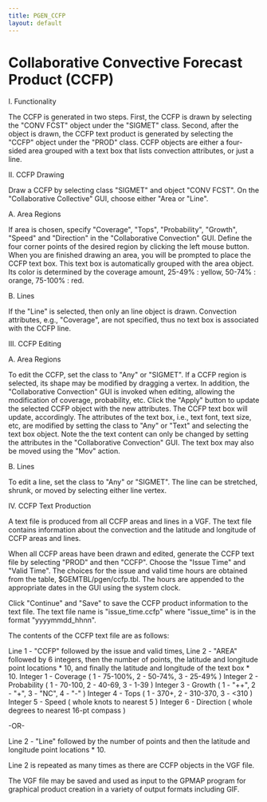 ```yaml
---
title: PGEN_CCFP
layout: default
---
```



# Collaborative Convective Forecast Product (CCFP)


I. Functionality 

The CCFP is generated in two steps.  First, the CCFP is drawn by selecting
the "CONV FCST" object under the "SIGMET" class.  Second, after the object
is drawn, the CCFP text product is generated by selecting the "CCFP" object 
under the "PROD" class.  CCFP objects are either a four-sided area grouped
with a text box that lists convection attributes, or just a line.

II. CCFP Drawing 

Draw a CCFP by selecting class "SIGMET" and object "CONV FCST". 
On the "Collaborative Collective" GUI, choose either "Area or "Line".  

A. Area Regions

If area is chosen, specify "Coverage", "Tops", "Probability", "Growth", "Speed" 
and "Direction" in the "Collaborative Convection" GUI.  Define the four 
corner points of the desired region by clicking the left mouse button.  When 
you are finished drawing an area, you will be prompted to place the CCFP text 
box.  This text box is automatically grouped with the area object.  Its color
is determined by the coverage amount, 25-49% : yellow, 50-74% : orange, 
75-100% : red. 

B. Lines

If the "Line" is selected, then only an line object is drawn.  Convection 
attributes, e.g., "Coverage", are not specified, thus no text box is 
associated with the CCFP line.

III. CCFP Editing

A.  Area Regions

To edit the CCFP, set the class to "Any" or "SIGMET".  If a CCFP region is 
selected, its shape may be modified by dragging a vertex.  In addition,
the "Collaborative Convection" GUI is invoked when editing, allowing the
modification of coverage, probability, etc.  Click the "Apply" button to
update the selected CCFP object with the new attributes.  The CCFP text
box will update, accordingly.  The attributes of the text box, i.e., 
text font, text size, etc, are modified by setting the class to "Any" or
"Text" and selecting the text box object.  Note the the text content can
only be changed by setting the attributes in the "Collaborative Convection"
GUI.  The text box may also be moved using the "Mov" action.

B. Lines

To edit a line, set the class to "Any" or "SIGMET".  The line can be stretched,
shrunk, or moved by selecting either line vertex.
 
IV.  CCFP Text Production

A text file is produced from all CCFP areas and lines in a VGF.  The text
file contains information about the convection and the latitude and 
longitude of CCFP areas and lines.

When all CCFP areas have been drawn and edited, generate the CCFP text file
by selecting "PROD" and then "CCFP".  Choose the "Issue Time" and 
"Valid Time".  The choices for the issue and valid time hours are obtained
from the table, $GEMTBL/pgen/ccfp.tbl.  The hours are appended to the 
appropriate dates in the GUI using the system clock.

Click "Continue" and "Save" to save the CCFP product information to the text
file.  The text file name is "issue_time.ccfp" where "issue_time" is 
in the format "yyyymmdd_hhnn".

The contents of the CCFP text file are as follows:

Line 1 - "CCFP" followed by the issue and valid times,
Line 2 - "AREA" followed by 6 integers, then the number of points, the
         latitude and longitude point locations * 10, and finally the 
         latitude and longitude of the text box * 10.
   Integer 1 - Coverage    ( 1 - 75-100%, 2 -  50-74%, 3 - 25-49% )
   Integer 2 - Probability ( 1 -  70-100, 2 -   40-69, 3 -   1-39 )
   Integer 3 - Growth      ( 1 -    "++", 2 -     "+", 3 -   "NC", 4 - "-" )
   Integer 4 - Tops        ( 1 -    370+, 2 - 310-370, 3 -   <310 )
   Integer 5 - Speed       ( whole knots to nearest 5 )
   Integer 6 - Direction   ( whole degrees to nearest 16-pt compass )

-OR-

Line 2 - "Line" followed by the number of points and then the latitude and
         longitude point locations * 10.

Line 2 is repeated as many times as there are CCFP objects in the VGF file.

The VGF file may be saved and used as input to the GPMAP program for 
graphical product creation in a variety of output formats including GIF.
